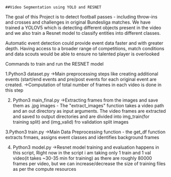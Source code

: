                                                                                      ##Video Segmentation using YOLO and RESNET

The goal of this Project is to detect football passes - including throw-ins and crosses and challenges in original Bundesliga matches. We have trained a YOLOV5 which is detecting different objects present in the video
and we also train a Resnet model to classify entities into different classes.

Automatic event detection could provide event data faster and with greater depth. Having access to a broader range of competitions, match conditions and data scouts would be able to ensure no talented player is overlooked


Commands to train and run the RESNET model

1.Python3 dataset.py
->Main preprocessing steps like creating additional events (start/end events and pre/post events for each original event are created.
->Computation of total number of frames in each video is done in this step



2. Python3 main_final.py
->Extracting frames from the images and save them as .jpg images - The "extract_images" function takes a video path and an out directory as input arguments. The video frames are extracted and saved to output directories
and are divided into img_train(for training split) and (img_valid) fro validation split images

3.Python3 train.py
->Main Data Preprocessing function - the get_df function extracts frmaes, assigns event classes and identifies background frames

4. Python3 model.py
   ->Resnet model training and evaluation happens in this script, Right now in the script i am taking only 1 train and 1 val video(it takes ~30-35 min for training) as there are roughly 80000 frames per video, but we can increase/decrease the size of training files as per the compute resources
 
   

